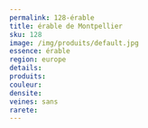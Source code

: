 ```yaml
---
permalink: 128-érable
title: érable de Montpellier
sku: 128
image: /img/produits/default.jpg
essence: érable
region: europe
details: 
produits: 
couleur: 
densite: 
veines: sans
rarete: 
---
```

